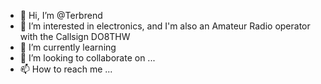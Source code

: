 - 👋 Hi, I’m @Terbrend
- 👀 I’m interested in electronics, and I'm also an Amateur Radio operator with the Callsign DO8THW
- 🌱 I’m currently learning 
- 💞️ I’m looking to collaborate on ...
- 📫 How to reach me ...

<!---
Terbrend/Terbrend is a ✨ special ✨ repository because its `README.md` (this file) appears on your GitHub profile.
You can click the Preview link to take a look at your changes.
--->
